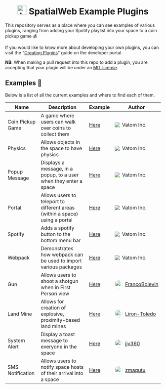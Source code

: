 <div>
  <h1 align="center">
    <img src="https://user-images.githubusercontent.com/43512442/113841657-3aa76380-9792-11eb-97ae-abf706c38169.png" width="30" height="30" alt="Logo"></img>
    SpatialWeb Example Plugins
  </h1>
</div>

This repository serves as a place where you can see examples of various plugins,
ranging from adding your Spotify playlist into your space to a coin pickup game :moneybag:

If you would like to know more about developing your own plugins, you can visit
the "[Creating Plugins](https://dev.spatialweb.net/plugins/plugins/)"
guide on the developer portal.

**NB**: When making a pull request into this repo to add a plugin, you are accepting
that your plugin will be under an [MIT license](https://choosealicense.com/licenses/mit/).

## Examples :open_file_folder:

Below is a list of all the current examples and where to find each of them.

| Name | Description | Example | Author |
| ---- | ----------- | ------- | ------ |
| Coin Pickup Game | A game where users can walk over coins to collect them | [Here](./coin-pickup-game) | <div style="display: flex;align-items: center;"><img src='https://user-images.githubusercontent.com/43512442/141286990-c74cc05f-d84a-4c3b-8b8a-2f50520186d0.png' style="margin-right: 8px;">Vatom Inc.</div> |
| Physics | Allows objects in the space to have physics | [Here](./physics) | <div style="display: flex;align-items: center;"><img src='https://user-images.githubusercontent.com/43512442/141286990-c74cc05f-d84a-4c3b-8b8a-2f50520186d0.png' style="margin-right: 8px;">Vatom Inc.</div> |
| Popup Message | Displays a message, in a popup, to a user when they enter a space | [Here](./popup-message) | <div style="display: flex;align-items: center;"><img src='https://user-images.githubusercontent.com/43512442/141286990-c74cc05f-d84a-4c3b-8b8a-2f50520186d0.png' style="margin-right: 8px;">Vatom Inc.</div> |
| Portal | Allows users to teleport to different areas (within a space) using a portal | [Here](./portal) | <div style="display: flex;align-items: center;"><img src='https://user-images.githubusercontent.com/43512442/141286990-c74cc05f-d84a-4c3b-8b8a-2f50520186d0.png' style="margin-right: 8px;">Vatom Inc.</div> |
| Spotify | Adds a spotify button to the bottom menu bar | [Here](./spotify) | <div style="display: flex;align-items: center;"><img src='https://user-images.githubusercontent.com/43512442/141286990-c74cc05f-d84a-4c3b-8b8a-2f50520186d0.png' style="margin-right: 8px;">Vatom Inc.</div> |
| Webpack | Demonstrates how webpack can be used to import various packages | [Here](./webpack) | <div style="display: flex;align-items: center;"><img src='https://user-images.githubusercontent.com/43512442/141286990-c74cc05f-d84a-4c3b-8b8a-2f50520186d0.png' style="margin-right: 8px;">Vatom Inc.</div> |
| Gun | Allows users to shoot a shotgun when in First Person view | [Here](./gun) | <div style="display: flex;align-items: center;"><img src='https://avatars.githubusercontent.com/u/12592523?v=4' style="margin-right: 8px; width: 26px; height: 26px; border-radius: 15px;"><a href="https://github.com/FrancoBolevin">FrancoBolevin</a></div> |
| Land Mine | Allows for creation of explosive, proximity-based land mines | [Here](./land-mine) | <div style="display: flex;align-items: center;"><img src='https://avatars.githubusercontent.com/u/32307087?v=4' style="margin-right: 8px; width: 26px; height: 26px; border-radius: 15px;"><a href="https://github.com/Liron-Toledo">Liron-Toledo</a></div> |
| System Alert | Display a toast message to everyone in the space | [Here](./system-alert) | <div style="display: flex;align-items: center;"><img src='https://avatars.githubusercontent.com/u/2771104?v=4' style="margin-right: 8px; width: 26px; height: 26px; border-radius: 15px;"><a href="https://github.com/jjv360">jjv360</a></div> |
| SMS Notification | Allows users to notify space hosts of their arrival into a space | [Here](./text-notification) | <div style="display: flex;align-items: center;"><img src='https://avatars.githubusercontent.com/u/39608194?v=4' style="margin-right: 8px; width: 26px; height: 26px; border-radius: 15px;"><a href="https://github.com/zmaqutu">zmaqutu</a></div> |
